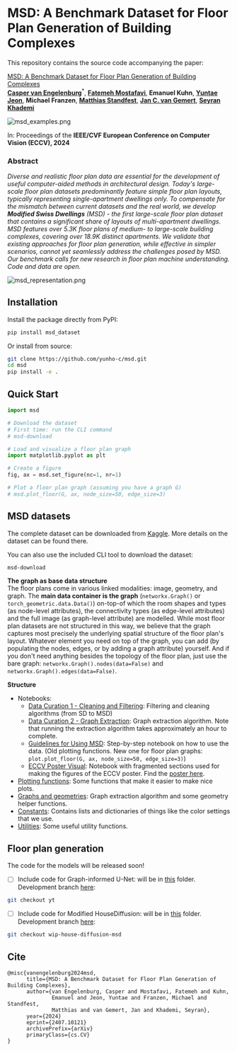 # MSD: A Benchmark Dataset for Floor Plan Generation of Building Complexes

This repository contains the source code accompanying the paper:

[MSD: A Benchmark Dataset for Floor Plan Generation of Building Complexes](https://arxiv.org/abs/2407.10121) </br>
[**Casper van Engelenburg**](https://www.tudelft.nl/staff/c.c.j.vanengelenburg/?cHash=a72f1da92639fa8301893a08d4b49da1)<sup>*</sup>,
[**Fatemeh Mostafavi**](https://www.tudelft.nl/staff/f.mostafavi/?cHash=db57104f8776c2a1522b91c039845e84),
**Emanuel Kuhn**,
[**Yuntae Jeon**](https://yuntaej.github.io/),
**Michael Franzen**,
[**Matthias Standfest**](https://standfest.science/), 
[**Jan C. van Gemert**](https://www.tudelft.nl/ewi/over-de-faculteit/afdelingen/intelligent-systems/pattern-recognition-bioinformatics/computer-vision-lab/people/jan-van-gemert),
[**Seyran Khademi**](https://www.tudelft.nl/ewi/over-de-faculteit/afdelingen/intelligent-systems/pattern-recognition-bioinformatics/computer-vision-lab/people/seyran-khademi)

![msd_examples.png](figures/msd_examples.png)

In: Proceedings of the **IEEE/CVF European Conference on Computer Vision (ECCV), 2024**

### Abstract

*Diverse and realistic floor plan data are essential for the development of useful computer-aided methods in architectural design. 
Today's large-scale floor plan datasets predominantly feature simple floor plan layouts, typically representing single-apartment dwellings only.
To compensate for the mismatch between current datasets and the real world, we develop **Modified Swiss Dwellings** (MSD) - the first large-scale floor plan dataset that contains a significant share of layouts of multi-apartment dwellings. 
MSD features over 5.3K floor plans of medium- to large-scale building complexes, covering over 18.9K distinct apartments.
We validate that existing approaches for floor plan generation, while effective in simpler scenarios, cannot yet seamlessly address the challenges posed by MSD. 
Our benchmark calls for new research in floor plan machine understanding. 
Code and data are open.*

![msd_representation.png](figures/msd_representation.png)

## Installation

Install the package directly from PyPI:

```bash
pip install msd_dataset
```

Or install from source:

```bash
git clone https://github.com/yunho-c/msd.git
cd msd
pip install -e .
```

## Quick Start

```python
import msd

# Download the dataset
# First time: run the CLI command
# msd-download

# Load and visualize a floor plan graph
import matplotlib.pyplot as plt

# Create a figure
fig, ax = msd.set_figure(nc=1, nr=1)

# Plot a floor plan graph (assuming you have a graph G)
# msd.plot_floor(G, ax, node_size=50, edge_size=3)
```

## MSD datasets

The complete dataset can be downloaded from [Kaggle](https://www.kaggle.com/datasets/caspervanengelenburg/modified-swiss-dwellings).
More details on the dataset can be found there.

You can also use the included CLI tool to download the dataset:

```bash
msd-download
```

**The graph as base data structure**</br>
The floor plans come in various linked modalities: image, geometry, and graph. The **main data container is the graph** (`networkx.Graph()` or `torch_geometric.data.Data()`) on-top-of which the room shapes and types (as node-level attributes), the connectivity types (as edge-level attributes) and the full image (as graph-level attribute) are modelled. 
While most floor plan datasets are not structured in this way, we believe that the graph captures most precisely the underlying spatial structure of the floor plan's layout. 
Whatever element you need on top of the graph, you can add (by populating the nodes, edges, or by adding a graph attribute) yourself. 
And if you don't need anything besides the topology of the floor plan, just use the bare graph: `networkx.Graph().nodes(data=False)` and `networkx.Graph().edges(data=False)`.

**Structure**
- Notebooks:
  - [Data Curation 1 - Cleaning and Filtering](NB%20-%20Data%20Curation%201%20-%20Cleaning%20and%20Filtering.ipynb): Filtering and cleaning algorithms (from SD to MSD)
  - [Data Curation 2 - Graph Extraction](NB%20-%20Data%20Curation%202%20-%20Graph%20Extraction.ipynb): Graph extraction algorithm. Note that running the extraction algorithm takes approximately an hour to complete.
  - [Guidelines for Using MSD](NB%20-%20Usage%20Guidelines.ipynb): Step-by-step notebook on how to use the data. (Old plotting functions. New one for floor plan graphs: `plot.plot_floor(G, ax, node_size=50, edge_size=3)`)
  - [ECCV Poster Visual](NB%20-%20Visuals%20for%20Poster%20ECCV.ipynb): Notebook with fragmented sections used for making the figures of the ECCV poster. Find the [poster here](https://eccv.ecva.net/media/PosterPDFs/ECCV%202024/2064.png?t=1727793751.4434588). 
- [Plotting functions](plot.py): Some functions that make it easier to make nice plots.
- [Graphs and geometries](graphs.py): Graph extraction algorithm and some geometry helper functions.
- [Constants](constants.py): Contains lists and dictionaries of things like the color settings that we use.
- [Utilities](utils.py): Some useful utility functions.


## Floor plan generation

The code for the models will be released soon!

- [ ] Include code for Graph-informed U-Net: will be in [this](unet) folder. Development branch [here](https://github.com/caspervanengelenburg/msd/tree/yt): 

```bash
git checkout yt
```

- [ ] Include code for Modified HouseDiffusion: will be in [this](mhd) folder. Development branch [here](https://github.com/caspervanengelenburg/msd/tree/wip-house-diffusion-msd): 

```bash
git checkout wip-house-diffusion-msd
```

## Cite

<pre><code>@misc{vanengelenburg2024msd,
      title={MSD: A Benchmark Dataset for Floor Plan Generation of Building Complexes},
      author={van Engelenburg, Casper and Mostafavi, Fatemeh and Kuhn,
              Emanuel and Jeon, Yuntae and Franzen, Michael and Standfest,
              Matthias and van Gemert, Jan and Khademi, Seyran},
      year={2024}
      eprint={2407.10121}
      archivePrefix={arXiv}
      primaryClass={cs.CV}
}</code></pre>
